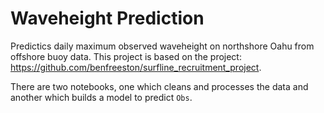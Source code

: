 # Waveheight Prediction

Predictics daily maximum observed waveheight on northshore Oahu from offshore buoy data. This project is based on the project: https://github.com/benfreeston/surfline_recruitment_project.

There are two notebooks, one which cleans and processes the data and another which builds a model to predict `Obs`.
